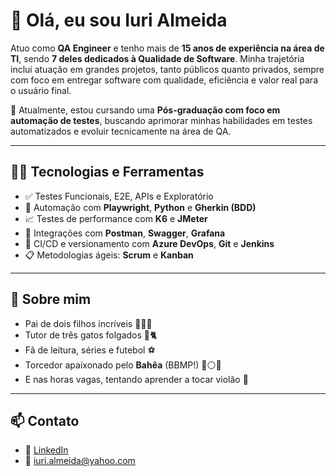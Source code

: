 # 👋 Olá, eu sou Iuri Almeida

Atuo como **QA Engineer** e tenho mais de **15 anos de experiência na área de TI**, sendo **7 deles dedicados à Qualidade de Software**. Minha trajetória inclui atuação em grandes projetos, tanto públicos quanto privados, sempre com foco em entregar software com qualidade, eficiência e valor real para o usuário final.

🎯 Atualmente, estou cursando uma **Pós-graduação com foco em automação de testes**, buscando aprimorar minhas habilidades em testes automatizados e evoluir tecnicamente na área de QA.

---

## 👨‍💻 Tecnologias e Ferramentas

- ✅ Testes Funcionais, E2E, APIs e Exploratório
- 🤖 Automação com **Playwright**, **Python** e **Gherkin (BDD)**
- 📈 Testes de performance com **K6** e **JMeter**
- 🔗 Integrações com **Postman**, **Swagger**, **Grafana**
- 🧪 CI/CD e versionamento com **Azure DevOps**, **Git** e **Jenkins**
- 📋 Metodologias ágeis: **Scrum** e **Kanban**

---

## 📌 Sobre mim

- Pai de dois filhos incríveis 👨‍👧‍👦
- Tutor de três gatos folgados 🐾🐈
- Fã de leitura, séries e futebol ⚽
- Torcedor apaixonado pelo **Bahêa** (BBMP!) 🔵⚪🔴
- E nas horas vagas, tentando aprender a tocar violão 🎸

---

## 📫 Contato

- 💼 [LinkedIn](https://www.linkedin.com/in/qalmeida)
- 📧 iuri.almeida@yahoo.com
